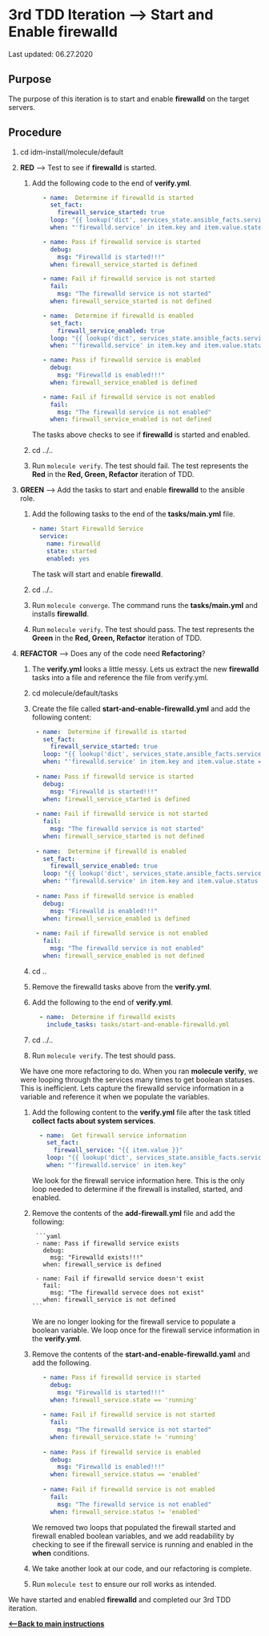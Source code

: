 # 3rd TDD Iteration --> Start and Enable firewalld

Last updated: 06.27.2020

## Purpose

The purpose of this iteration is to start and enable **firewalld** on the target servers.

## Procedure
1. cd idm-install/molecule/default

1. **RED** --> Test to see if **firewalld** is started.
    
    1. Add the following code to the end of **verify.yml**.
        
        ```yaml
           - name:  Determine if firewalld is started
             set_fact:
               firewall_service_started: true
             loop: "{{ lookup('dict', services_state.ansible_facts.services) }}"
             when: "'firewalld.service' in item.key and item.value.state == 'running'"
       
           - name: Pass if firewalld service is started
             debug:
               msg: "Firewalld is started!!!"
             when: firewall_service_started is defined
       
           - name: Fail if firewalld service is not started
             fail:
               msg: "The firewalld service is not started"
             when: firewall_service_started is not defined
       
           - name:  Determine if firewalld is enabled
             set_fact:
               firewall_service_enabled: true
             loop: "{{ lookup('dict', services_state.ansible_facts.services) }}"
             when: "'firewalld.service' in item.key and item.value.status == 'enabled'"
       
           - name: Pass if firewalld service is enabled
             debug:
               msg: "Firewalld is enabled!!!"
             when: firewall_service_enabled is defined
       
           - name: Fail if firewalld service is not enabled
             fail:
               msg: "The firewalld service is not enabled"
             when: firewall_service_enabled is not defined
        ```
           
        The tasks above checks to see if **firewalld** is started and enabled.
        
    1. cd ../..
    1. Run `molecule verify`.  The test should fail.  The test represents
       the **Red** in the **Red, Green, Refactor** iteration of TDD.

1. **GREEN** --> Add the tasks to start and enable **firewalld** to the ansible role.
     
    1. Add the following tasks to the end of the **tasks/main.yml** file.
    
        ```yaml
        - name: Start Firewalld Service
          service:
            name: firewalld
            state: started
            enabled: yes
       ```
        The task will start and enable **firewalld**.
        
    1. cd ../..
    
    1. Run `molecule converge`.  The command runs the **tasks/main.yml**
    and installs **firewalld**.
    
    1. Run `molecule verify`. The test should pass.  The test represents
    the **Green** in the **Red, Green, Refactor** iteration of TDD.

1. **REFACTOR** --> Does any of the code need **Refactoring**?

    1. The **verify.yml** looks a little messy.  Lets us extract the new **firewalld**
        tasks into a file and reference the file from verify.yml.
        
    1. cd molecule/default/tasks
        
    1. Create the file called **start-and-enable-firewalld.yml** and add the following content:
        
        ```yaml
         - name:  Determine if firewalld is started
           set_fact:
             firewall_service_started: true
           loop: "{{ lookup('dict', services_state.ansible_facts.services) }}"
           when: "'firewalld.service' in item.key and item.value.state == 'running'"
     
         - name: Pass if firewalld service is started
           debug:
             msg: "Firewalld is started!!!"
           when: firewall_service_started is defined
     
         - name: Fail if firewalld service is not started
           fail:
             msg: "The firewalld service is not started"
           when: firewall_service_started is not defined
     
         - name:  Determine if firewalld is enabled
           set_fact:
             firewall_service_enabled: true
           loop: "{{ lookup('dict', services_state.ansible_facts.services) }}"
           when: "'firewalld.service' in item.key and item.value.status == 'enabled'"
     
         - name: Pass if firewalld service is enabled
           debug:
             msg: "Firewalld is enabled!!!"
           when: firewall_service_enabled is defined
     
         - name: Fail if firewalld service is not enabled
           fail:
             msg: "The firewalld service is not enabled"
           when: firewall_service_enabled is not defined
    
       ```
        
    1. cd ..
        
    1. Remove the firewalld tasks above from the **verify.yml**.
        
    1. Add the following to the end of **verify.yml**.
        
        ```yaml
          - name:  Determine if firewalld exists
            include_tasks: tasks/start-and-enable-firewalld.yml
       ```          
           
    1. cd ../..
    1. Run `molecule verify`.  The test should pass.
    
    We have one more refactoring to do.  When you ran **molecule verify**,
    we were looping through the services many times to get boolean statuses.
    This is inefficient.  Lets capture the firewalld service information in a
    variable and reference it when we populate the variables.
    
    1. Add the following content to the **verify.yml** file after the task titled
    **collect facts about system services**.
    
        ```yaml
          - name:  Get firewall service information
            set_fact:
              firewall_service: "{{ item.value }}"
            loop: "{{ lookup('dict', services_state.ansible_facts.services) }}"
            when: "'firewalld.service' in item.key"
       ```
       
       We look for the firewall service information here.  This is the only loop
       needed to determine if the firewall is installed, started, and enabled.
       
    1. Remove the contents of the **add-firewall.yml** file and add the following:
    
            ```yaml
            - name: Pass if firewalld service exists
              debug:
                msg: "Firewalld exists!!!"
              when: firewall_service is defined
            
            - name: Fail if firewalld service doesn't exist
              fail:
                msg: "The firewalld servece does not exist"
              when: firewall_service is not defined
           ```
     
       We are no longer looking for the firewall service to populate a boolean variable.
       We loop once for the firewall service information in the **verify.yml**.
       
     1. Remove the contents of the **start-and-enable-firewalld.yaml** and add the
     following.
     
         ```yaml
            - name: Pass if firewalld service is started
              debug:
                msg: "Firewalld is started!!!"
              when: firewall_service.state == 'running'
            
            - name: Fail if firewalld service is not started
              fail:
                msg: "The firewalld service is not started"
              when: firewall_service.state != 'running'
            
            - name: Pass if firewalld service is enabled
              debug:
                msg: "Firewalld is enabled!!!"
              when: firewall_service.status == 'enabled'
            
            - name: Fail if firewalld service is not enabled
              fail:
                msg: "The firewalld service is not enabled"
              when: firewall_service.status != 'enabled'
        ```
    
        We removed two loops that populated the firewall started and
        firewall enabled boolean variables, and we add readability
        by checking to see if the firewall service is running
        and enabled in the **when** conditions.
     1. We take another look at our code, and our refactoring is complete.
     1. Run `molecule test` to ensure our roll works as intended.

We have started and enabled **firewalld** and completed our 3rd TDD iteration.

[**<--Back to main instructions**](../readme.md#3rdTDD)